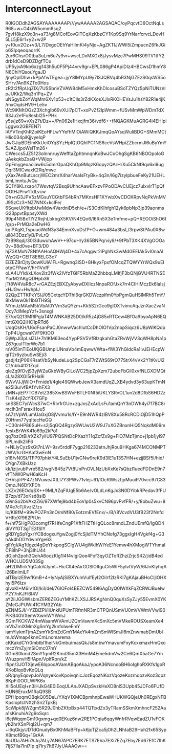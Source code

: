 # InterconnectLayout

R0lGODdh2AGSAYAAAAAAAP///ywAAAAA2AGSAQAC/oyPqcvtD6OctNqLs968+w+G4kiW5omm6sq2
7gvH8kzX9o3n+s73/g8MCofEovGITCqXzKbzCY1Kp9Sq9YrNarfcrvcLDovH5LL5jE6r1+y2+w2P
y+f0uv2Oz+v3/L7/DxgoOEhYaHiImKi4yNjo+AgZKTlJWWl5iZmpucnZ6fkJGio6SlpqeoqaqrrK
2ur6ChsrO0tba3uLm6u7y9vr+wscLDxMXGx8jJysvMzc7PwMHS09TV1tfY2drb1dCeD9DZDgfTCu
UP5yjvA9kb6xzg143h5u0F5Pj44vrv9gr+EPL086gP4ApiDIz4HBCwsD1hmY8N6ChiYQsouYgaJD
/jnyOpIDhw+kPpAfwTEgea+jyY8lMYpU9y7lSJQBVq4bR3NjGZEzS0qsWS5oSHrv7An9KZTo0Hos
zR2t2fRpUqZIX/7USSbnVZVAW84M5xHmxKhDlcosuBSoTZYQz5pNiTUNznlpJUKk2/Wq3n1Pq+ZV
uNSgybZoYWqMm6Xv1p53+c1tClls3rZdKXosXJlxRKOHEVsJu1hsY82R1e4jK/mxOqdsHV9+Le5v
Wc9iKMtOGzZ3Xchglb69vXUi7pCT+xoPvZf2lpWmm+fUSvMmWpWDmTdX63Ju2e1Fo8esbl25+PHk
y5s/jz69+vXs27t/Dz++/Pn062e1Hxcjfm36/vdf6++fNQAGKMuAGRG4i4EHIpiLggwx2GBFEN7i
IAYVTmjKhRZoiKEoHFLwYYefhMiOiAWiQKKJmqQoAYsqWuIiBDG+SMmMCtHIio034piKjjvyeIqP
JwGJipBDElmKkUciOYqSYzHpIQtOQhlPC1NS6ceVsWHpiZZbcrmJl6uByYmY5JAZJjpoWslTm26+
CWeccs5JZ5123olnnnruyWefftaZphtmnqnKoBwJCoOhgSgKB6NBOOpoloGuAekqkbZxaQ+VWjop
GpFmygeoaoiaw6c5dmrGpaQKhOp9MqzK6opyzQArHrXu5CkNt9qx6xi9ugDqr3MICwaxK2Rq/mwc
yXax7AnButLscrjWEC2mrX4harVsaIsFtyBk+4q3n/l6g7izylpbueFeKy21UEHLbmLlmntuJvQu
SC1Y8KLrxao47WsvtqV2Bsq9UhhcAawEFxzvFPoODAvCUEjcz7ulxvIrT1pQfOOtHJPrw1TdLvcw
Dh+nG3JPV5zMGsuYCGtbFS4bRh7MKnsHF1XYwbXwCDOXRpvNqPkVnMVJ9SzCz3+NZ7NNX+kclFe/
6SqveUKfltpbUwMdw4VardniD5xh/e+/S3OdKIhfgh12yk6pbNp3jp39aonmsG23ppvtBppsyXWd
99p4N5BxTIYZRejhLbkbgX5KV/N4EQo6/l6Rn5X3eTmfme+pQ+REOOiShO6I/g/p+PrMQa2eDwH6
kqiPXgKLTspuuoWdN3y34EmnXvuDsfP+O+wm484a3bsL/3rpwStPAu0X8wuil843Dzz1yB/PvLrQ
7zB98qdj/30I3duwuhAwV++97cuH/y365BNPq/viy9/+9fPbT3XK4XVgOOOa0v+B8d0ve+BT3/D0
hjZ3KMxN78NfAAHoAQHWj4D+4x7cAqgwr2iPghNk3wMdGEEIAk5vI0naAlWzQQ+GEIT8E6ELG3c7
EiZEZBrDjtyQowKUIA1FL+Rgwnq3ISD+8HkyxFpxfOMcqZTQWYYrWQx9uEIotpCFPawY/hH1VxfF
oLA4UYld/xLXov2lz3fWk2IVfzTGIF5RbMaZ2hbbqLMIfjF3bQNjGVU4RTNSEYbrM2AKgQDHpb3R
jTt8W4VaR8c7+rGAZEzjEBXZyAbywDXIIczNnpaROfJxk7rr4CIHiMczEk6IalsjxHJGw+HwhpIJ
02QpZTTKPkYSlJ/05CxtqcYDThI6qrGKDWczplfm0YpPgmQuHSlMRh5TmY/8IxMww0k11bGTH9Sj
NYmJzMAxM5kVbAI0YVm3aQYzm+Kk5S2rGco9glOXTvimcAqJznXacZvaNOcy7dlMepYzf+3snxgl
E7/o/Q2f3MRlPglaT4MWNKAB25D0/kR5z4jG85xRTCew4BfOa9byoApN6EQlmtGXiQ2iHC1pRTd6
UoqOsKH/U6dFsanPaCJ0nwwVachIutCcDhOlO1Vp2nbpSiqcz6U8pWlKQdpTpP4UgcwaKVF9KtOO
GjWpJl3pLslZU+7h1KM63eo4YypPSV5VfBlzqkahGtaZRvWjVV3qWH8pNa1pZ67guulTlbrWo7b1
rsV05imTiEoUKjGBUmplUNnaVb4mEqwwVWta+flW3YhGldcRa1ivJEHEcpWqiT2r6yzbuSwSEji3
gadj4zjP06KRsatVbSyNudeLuq2SpCGaT7rZWtS69rO77StrX4vVx2Y1tKvUi2C1/nbb4fI2tZqd
qleZq9fOvjS3yjWZaGkbWByGlLoWC25jpZpXzm72ubqFbGil0xvfNLGXDMQtcL/a28XGl5rRHa9i
6WvVJJjWlO+Frnide1/4gle49QWwbJewX3amdUqZLXB4ydvd3y63upKTmNe25l3u/vfBAfYvhFX3
zMN+jiEP7TCB7etZ385XwBSWxFBTLF0Nf5iUKLYSRvOL1un2d8DfbS6HD2zTlsK4xjI2cYRX7GFp
snSSEC7yiWcsS7wC+RIv1rGUe+zgJxsZxAdLsFu1amQnY3nDWh4yi7f7BC8rmclh3nFsraxiHou5
sA7zVpWLumUaGxjO8jVvmu1s/lY+E9nNWR4zlBV8Xu58RcRCDiOjD51hQpPZ0Hnm77yqItecHeGQ
+C30nHP86SuH+s2j5qGQ4RgzySWUwU2W9J7xXGZBnxnHiQ5NqkdM09m1esIxBrWrK41o69p2kPo1
qq7bzOtBi/rXZk7ylIU97PQSNtDcPXazY11qZcfZx9g+FlO7MzTjmc+j1pb1jyl97SPLmdk2liF6
r+NLIyCyz9xGt7nLW+9sv5rddF7ygp216233etnJhjRou9HKga674MCONMPTzWV/hzGHAaf3wEnN
b18/vN0St/TFP97phktY4LSuEbU1jvGNw9reK9d3lE1u13S7HN+ezjjBSf5l/hid/OYgn7XBkUzz
kk/izijvubPvre582/wgN845z7Vt8UnPnOVLNzUbXxKe7sQbzI1uedFDDnE9n7vfTNW0PwH6aKcH
O+Vsj/rPF47zNVuweJXtLl7Y3PWv71vlej+61/lOcRIWszfjpMuuiP70vcc97C83OmzJN6DfXFDh
LXZv26EOdqSX++9ML/tZqFIUgE5b6Ae/vOLdLnKgJx3N0DYibkRPedav3fFUB7zp/d73oKsd8sIB
o9mSo2bVAxzZi6/97XWfej9bd4bEoVlp0s5xvCN96pvPvfFR/+y/8obuZwu+8MXe7cTjXvzIZ/zs
Ic/KI8fM+99vPOZPn3nO/mNf80/EotzmEVfEnx/+/B//8VcvdVU3fB23f2NnfdVHftcXf962PfUn
f+/nf7SHgP83comgf7RHfeCngP1XftFHZTtHgQLoc8mndLZndUEmfQ/IgQD4diVYfGT3gTE3fSIY
gRDYgSpYgxrYCBdogxuYgwZogj0YcSjIdTMYhCNofg73ggxIgH4Vgkf4g+G3hAk4hDGYdwmYge63
gllYgI/Ag1tIgzd4gDoYhkpogSCIgWU4gWkIhWIYeE1Yemw4hXMogWTYhmaICF8IhP+3hj3IhU44
dGjoh2poh3QohA6oczKIg1I4f4vIgiQoe4Fof3qyOZToRZhziZrjcS42/jidB4edWHOLUD5M03Sg
aH2DMIrikYqCaIoVJymt+HicCIt4eAirGDSlOItguCi5WIF5yIvtVyW/6IJnKIyhqAi26BnImILF
aITByIzE9wfKmB+4+IyNyAjSiBXYuInVuIfEyI2OiIrf2IzRKI7gKAjauBHoCIjlOHXhyI5P6Izv
qIvxKI+M6Iv1OI/kiI/deI/76IOFoI4BEZCW549I6AgDyQ0IWXkFqZCRWJBueIwP2Y7nKJFl6I4V
aY2iiJGGWIsbmZER6ZEGuYMhKZLXSJJRSAgNmQ0quXsSyZJy55EvmX0YKZMeGJPUWI41CYM32YAb
qZNMSJI/+YZBiZPi/iiUnkiUPUmTRfmNR3mCTPQnUSmVU0mVVWmVVwl90PiKB4GVXemVXwmWYWmJ
SGmFKCKWZ4mWaamWVAmUZQmVawmXcSmXc5mVMkeROUSXeamXe4mVbZmIXMmXgSmYg2knfolweEmY
iamYiykmTjmAZsmYkSmZdGmYMAeYk4mZmSmWlSmJl6mZnwmabDmUblmJoWmap4knnCmLnomarema
cKKakdCYr0mbtbl1heiNkGmbu/masQkJs8mbwYmavumFxyKcxxmaxHmQxomczYmZyjmSiOmc07mY
0GmS0kmd2SmY1qmR2Kmd35mX3HmM4Eme5dmVw2Ce6QmX5aGe7YmW/uzpnvH5lfApn/VplfRpn/kZ
lfipn/3JOTXjnwE6lqoooAVamABqoAkaJ/ypoA36NcnooBH6oIghoRXKfs1goRXKoBlqoBvKoQLq
oR/qnyEqovpJoiVqnyeKovKpoivqnicJozEqozNKozVqozeKozmqozvKoz3qoz8KpFi0OOLWPK6x
Xll5oUEqI+n3iHJkG4E0iEoqULAnJXADpSvzkHeXD8nlS3Upb45JDFo6FUfDHUN6EruxM1RaQ9SB
EPfHpoqmOBqkQ05DeL/YXqV1XMCBpmhnpEwaWHUKWGQjeUh0REgxNFBKpsIoptclNXzhSn2TpkBj
ScWlpk8jWZgm5R29J0hbZKfpBxp44TQTtxdZx3yTRamSSkmXmhncF252Aaa1sKinuhiA2g9oSqrc
l6ejWqqmGm10gxmg+qq0EKuz6nw2RE1POqia6qqyWnfrRVqwEadZU1vFOKyb2hrXSnPIql2U+qm7
+i6qGkjyUDTdGnudyBx0KhMaBFfp+k6jcTjZca5jOh2LNhtaB29Huh2fx65SypX8mofB6q+1GrAA
6aUDa7AHi7AJq7ALy7AN67APC7ERK7ETS7EVa7EXi7EZq7Eby7Ed67EfC7IhK7IjS7Ila7Ini7Ip
q7Iry7It67JyUAAAOw==

